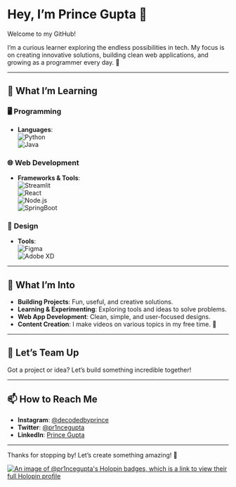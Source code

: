 # Hey, I’m Prince Gupta 👋  

Welcome to my GitHub!  

I’m a curious learner exploring the endless possibilities in tech. My focus is on creating innovative solutions, building clean web applications, and growing as a programmer every day. 🚀  

---

## 🌱 **What I’m Learning**  
### 🖥️ **Programming**  
- **Languages**:  
  ![Python](https://img.shields.io/badge/-Python-3776AB?style=flat-square&logo=python&logoColor=white)  
  ![Java](https://img.shields.io/badge/-Java-007396?style=flat-square&logo=java&logoColor=white)  

### 🌐 **Web Development**  
- **Frameworks & Tools**:  
  ![Streamlit](https://img.shields.io/badge/-Streamlit-red?style=flat-square&logo=streamlit)  
  ![React](https://img.shields.io/badge/-React-61DAFB?style=flat-square&logo=react&logoColor=white)  
  ![Node.js](https://img.shields.io/badge/-Node.js-339933?style=flat-square&logo=node.js&logoColor=white)  
  ![SpringBoot](https://img.shields.io/badge/-SpringBoot-6DB33F?style=flat-square&logo=spring&logoColor=white)  

### 🎨 **Design**  
- **Tools**:  
  ![Figma](https://img.shields.io/badge/-Figma-F24E1E?style=flat-square&logo=figma&logoColor=white)  
  ![Adobe XD](https://img.shields.io/badge/-Adobe%20XD-FF61F6?style=flat-square&logo=adobexd&logoColor=white)  

---

## 👀 **What I’m Into**  
- **Building Projects**: Fun, useful, and creative solutions.  
- **Learning & Experimenting**: Exploring tools and ideas to solve problems.  
- **Web App Development**: Clean, simple, and user-focused designs.  
- **Content Creation**: I make videos on various topics in my free time. 🎥  

---

## 🙌 **Let’s Team Up**  
Got a project or idea? Let’s build something incredible together!  

---

## 📫 **How to Reach Me**  
- **Instagram**: [@decodedbyprince](https://instagram.com/decodedbyprince)  
- **Twitter**: [@pr1ncegupta](https://twitter.com/pr1ncegupta)  
- **LinkedIn**: [Prince Gupta](https://linkedin.com/in/your-profile-link)  

---

Thanks for stopping by! Let’s create something amazing! 🌟


[![An image of @pr1ncegupta's Holopin badges, which is a link to view their full Holopin profile](https://holopin.me/pr1ncegupta)](https://holopin.io/@pr1ncegupta)



